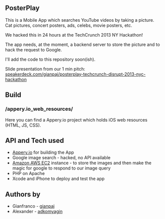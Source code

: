 PosterPlay
--

This is a Mobile App which searches YouTube videos by taking a picture. Cat pictures, concert posters, ads, celebs, movie posters, etc.

We hacked this in 24 hours at the TechCrunch 2013 NY Hackathon!

The app needs, at the moment, a backend server to store the picture and to hack the request to Google.

I'll add the code to this repository soon(ish).

Slide presentation from our 1 min pitch:
[speakerdeck.com/gianpaj/posterplay-techcrunch-disrupt-2013-nyc-hackathon](https://speakerdeck.com/gianpaj/posterplay-techcrunch-disrupt-2013-nyc-hackathon)

Build
--

### /appery.io_web_resources/

Here you can find a Appery.io project which holds iOS web resources (HTML, JS, CSS).


API and Tech used
--
* [Appery.io](http://appery.io) for building the App
* Google image search - hacked, no API available
* [Amazon AWS EC2](http://aws.amazon.com/ec2/) instance - to store the images and then make the magic for google to respond to our image query
* PHP on Apache
* Xcode and iPhone to deploy and test the app


Authors by
--
* Gianfranco - [gianpaj](http://github.com/gianpaj)
* Alexander - [adkomyagin](http://github.com/adkomyagin)
